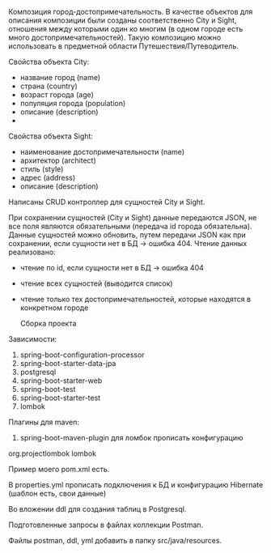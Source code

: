 Композиция город-достопримечательность. В качестве объектов для описания композиции были созданы соответственно City и Sight, отношения между которыми один ко многим (в одном городе есть много достопримечательностей).
Такую композицию можно использовать в предметной области Путешествия/Путеводитель.

Свойства объекта City:
-  название город (name)
-  страна (country)
-  возраст города (age)
-  популяция города (population)
-  описание (description)
- 
Свойства объекта Sight:
-  наименование достопримечательности (name)
-  архитектор (architect)
-  стиль (style)
-  адрес (address)
-  описание (description)
  
Написаны CRUD контроллер для сущностей City и Sight. 

При сохранении сущностей (City и Sight) данные передаются JSON, не все поля являются обязательными (передача id города обязательна).
Данные сущностей можно обновить, путем передачи JSON как при сохранении, если сущности нет в БД -> ошибка 404.
Чтение данных реализовано:
- чтение по id, если сущности нет в БД -> ошибка 404
- чтение всех сущностей (выводится список)
- чтение только тех достопримечательностей, которые находятся в конкретном городе

  Сборка проекта

Зависимости:
1. spring-boot-configuration-processor
2. spring-boot-starter-data-jpa
3. postgresql
4. spring-boot-starter-web
5. spring-boot-test
6. spring-boot-starter-test
7. lombok
   
Плагины для maven:
1. spring-boot-maven-plugin
   для ломбок прописать конфигурацию
<configuration>
    <excludes>
        <exclude>
            <groupId>org.projectlombok</groupId>
            <artifactId>lombok</artifactId>
        </exclude>
    </excludes>
</configuration>

Пример моего pom.xml есть.

В properties.yml прописать подключения к БД и конфигурацию Hibernate (шаблон есть, свои данные)

Во вложении ddl для создания таблиц в Postgresql. 

Подготовленные запросы в файлах коллекции Postman.

Файлы postman, ddl, yml добавить в папку src/java/resources.


